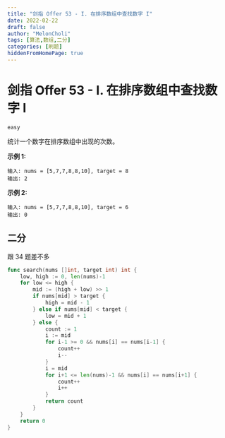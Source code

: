 ```yaml
---
title: "剑指 Offer 53 - I. 在排序数组中查找数字 I"
date: 2022-02-22
draft: false
author: "MelonCholi"
tags: [算法,数组,二分]
categories: [刷题]
hiddenFromHomePage: true
---
```


# 剑指 Offer 53 - I. 在排序数组中查找数字 I

`easy`

统计一个数字在排序数组中出现的次数。

**示例 1:**

```
输入: nums = [5,7,7,8,8,10], target = 8
输出: 2
```

**示例 2:**

```
输入: nums = [5,7,7,8,8,10], target = 6
输出: 0
```

## 二分

跟 34 题差不多

```go
func search(nums []int, target int) int {
	low, high := 0, len(nums)-1
	for low <= high {
		mid := (high + low) >> 1
		if nums[mid] > target {
			high = mid - 1
		} else if nums[mid] < target {
			low = mid + 1
		} else {
			count := 1
			i := mid
			for i-1 >= 0 && nums[i] == nums[i-1] {
				count++
				i--
			}
			i = mid
			for i+1 <= len(nums)-1 && nums[i] == nums[i+1] {
				count++
				i++
			}
			return count
		}
	}
	return 0
}
```

